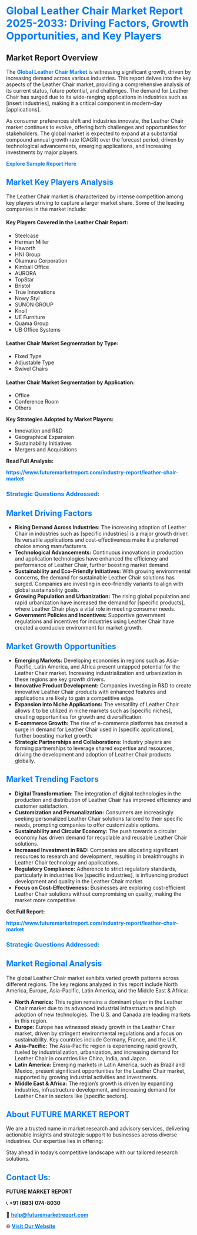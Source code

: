 <h1 style="color: #007BFF;">Global Leather Chair Market Report 2025-2033: Driving Factors, Growth Opportunities, and Key Players</h1>

<section id="overview">
<h2>Market Report Overview</h2>
<p>The <a href="https://www.futuremarketreport.com/industry-report/leather-chair-market" style="color: #007BFF; text-decoration: none;"><strong>Global Leather Chair Market</strong></a> is witnessing significant growth, driven by increasing demand across various industries. This report delves into the key aspects of the Leather Chair market, providing a comprehensive analysis of its current status, future potential, and challenges. The demand for Leather Chair has surged due to its wide-ranging applications in industries such as [insert industries], making it a critical component in modern-day [applications].</p>
<p>As consumer preferences shift and industries innovate, the Leather Chair market continues to evolve, offering both challenges and opportunities for stakeholders. The global market is expected to expand at a substantial compound annual growth rate (CAGR) over the forecast period, driven by technological advancements, emerging applications, and increasing investments by major players.</p>
</section>

<section id="overview">
<p><a href="https://www.futuremarketreport.com/request-sample/reportId=109216" style="color: #007BFF; text-decoration: none;"><strong>Explore Sample Report Here</strong></a></p>
</section>

<section id="key-players">
<h2 style="color: #007BFF;">Market Key Players Analysis</h2>
<p>The Leather Chair market is characterized by intense competition among key players striving to capture a larger market share. Some of the leading companies in the market include:</p>
<h4>Key Players Covered in the Leather Chair Report:</h4>
<ul><li>Steelcase</li><li>Herman Miller</li><li>Haworth</li><li>HNI Group</li><li>Okamura Corporation</li><li>Kimball Office</li><li>AURORA</li><li>TopStar</li><li>Bristol</li><li>True Innovations</li><li>Nowy Styl</li><li>SUNON GROUP</li><li>Knoll</li><li>UE Furniture</li><li>Quama Group</li><li>UB Office Systems</li></ul>
<h4>Leather Chair Market Segmentation by Type:</h4>
<ul><li>Fixed Type</li><li>Adjustable Type</li><li>Swivel Chairs</li></ul>

<h4>Leather Chair Market Segmentation by Application:</h4>
<ul><li>Office</li><li>Conference Room</li><li>Others</li></ul>
<p><strong>Key Strategies Adopted by Market Players:</strong></p>
<ul>
<li>Innovation and R&D</li>
<li>Geographical Expansion</li>
<li>Sustainability Initiatives</li>
<li>Mergers and Acquisitions</li>
</ul>
</section>

<section>
<p><strong>Read Full Analysis: </strong></p><a href="https://www.futuremarketreport.com/industry-report/leather-chair-market" style="color: #007BFF; text-decoration: none;"><strong>https://www.futuremarketreport.com/industry-report/leather-chair-market</strong></a>
<h3 style="color: #007BFF;">Strategic Questions Addressed:</h3>
</section>

<section id="driving-factors">
<h2 style="color: #007BFF;">Market Driving Factors</h2>
<ul>
<li><strong>Rising Demand Across Industries:</strong> The increasing adoption of Leather Chair in industries such as [specific industries] is a major growth driver. Its versatile applications and cost-effectiveness make it a preferred choice among manufacturers.</li>
<li><strong>Technological Advancements:</strong> Continuous innovations in production and application technologies have enhanced the efficiency and performance of Leather Chair, further boosting market demand.</li>
<li><strong>Sustainability and Eco-Friendly Initiatives:</strong> With growing environmental concerns, the demand for sustainable Leather Chair solutions has surged. Companies are investing in eco-friendly variants to align with global sustainability goals.</li>
<li><strong>Growing Population and Urbanization:</strong> The rising global population and rapid urbanization have increased the demand for [specific products], where Leather Chair plays a vital role in meeting consumer needs.</li>
<li><strong>Government Policies and Incentives:</strong> Supportive government regulations and incentives for industries using Leather Chair have created a conducive environment for market growth.</li>
</ul>
</section>

<section id="growth-opportunities">
<h2 style="color: #007BFF;">Market Growth Opportunities</h2>
<ul>
<li><strong>Emerging Markets:</strong> Developing economies in regions such as Asia-Pacific, Latin America, and Africa present untapped potential for the Leather Chair market. Increasing industrialization and urbanization in these regions are key growth drivers.</li>
<li><strong>Innovative Product Development:</strong> Companies investing in R&D to create innovative Leather Chair products with enhanced features and applications are likely to gain a competitive edge.</li>
<li><strong>Expansion into Niche Applications:</strong> The versatility of Leather Chair allows it to be utilized in niche markets such as [specific niches], creating opportunities for growth and diversification.</li>
<li><strong>E-commerce Growth:</strong> The rise of e-commerce platforms has created a surge in demand for Leather Chair used in [specific applications], further boosting market growth.</li>
<li><strong>Strategic Partnerships and Collaborations:</strong> Industry players are forming partnerships to leverage shared expertise and resources, driving the development and adoption of Leather Chair products globally.</li>
</ul>
</section>

<section id="trending-factors">
<h2 style="color: #007BFF;">Market Trending Factors</h2>
<ul>
<li><strong>Digital Transformation:</strong> The integration of digital technologies in the production and distribution of Leather Chair has improved efficiency and customer satisfaction.</li>
<li><strong>Customization and Personalization:</strong> Consumers are increasingly seeking personalized Leather Chair solutions tailored to their specific needs, prompting companies to offer customizable options.</li>
<li><strong>Sustainability and Circular Economy:</strong> The push towards a circular economy has driven demand for recyclable and reusable Leather Chair solutions.</li>
<li><strong>Increased Investment in R&D:</strong> Companies are allocating significant resources to research and development, resulting in breakthroughs in Leather Chair technology and applications.</li>
<li><strong>Regulatory Compliance:</strong> Adherence to strict regulatory standards, particularly in industries like [specific industries], is influencing product development and quality in the Leather Chair market.</li>
<li><strong>Focus on Cost-Effectiveness:</strong> Businesses are exploring cost-efficient Leather Chair solutions without compromising on quality, making the market more competitive.</li>
</ul>
</section>

<section>
<p><strong>Get Full Report: </strong></p><a href="https://www.futuremarketreport.com/industry-report/leather-chair-market" style="color: #007BFF; text-decoration: none;"><strong>https://www.futuremarketreport.com/industry-report/leather-chair-market</strong></a>
<h3 style="color: #007BFF;">Strategic Questions Addressed:</h3>
</section>


<section id="regional-analysis">
<h2 style="color: #007BFF;">Market Regional Analysis</h2>
<p>The global Leather Chair market exhibits varied growth patterns across different regions. The key regions analyzed in this report include North America, Europe, Asia-Pacific, Latin America, and the Middle East & Africa:</p>
<ul>
<li><strong>North America:</strong> This region remains a dominant player in the Leather Chair market due to its advanced industrial infrastructure and high adoption of new technologies. The U.S. and Canada are leading markets in this region.</li>
<li><strong>Europe:</strong> Europe has witnessed steady growth in the Leather Chair market, driven by stringent environmental regulations and a focus on sustainability. Key countries include Germany, France, and the U.K.</li>
<li><strong>Asia-Pacific:</strong> The Asia-Pacific region is experiencing rapid growth, fueled by industrialization, urbanization, and increasing demand for Leather Chair in countries like China, India, and Japan.</li>
<li><strong>Latin America:</strong> Emerging markets in Latin America, such as Brazil and Mexico, present significant opportunities for the Leather Chair market, supported by growing industrial activities and investments.</li>
<li><strong>Middle East & Africa:</strong> The region’s growth is driven by expanding industries, infrastructure development, and increasing demand for Leather Chair in sectors like [specific sectors].</li>
</ul>
</section>

<footer>
<h2 style="color: #007BFF;">About FUTURE MARKET REPORT</h2>
<p>We are a trusted name in market research and advisory services, delivering actionable insights and strategic support to businesses across diverse industries. Our expertise lies in offering:</p>

<p>Stay ahead in today’s competitive landscape with our tailored research solutions.</p>

<h2 style="color: #007BFF;">Contact Us:</h2>
<p><strong>FUTURE MARKET REPORT</strong></p>
<p>📞 <strong>+91 (883) 074-8030</strong></p>
<p>📧 <strong><a href="mailto:help@futuremarketreport.com" style="color: #007BFF;">help@futuremarketreport.com</a></strong></p>
<p>🌐 <strong><a href="https://www.futuremarketreport.com/" style="color: #007BFF;">Visit Our Website</a></strong></p>
</footer>